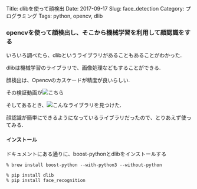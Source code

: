 Title: dlibを使って顔検出
Date: 2017-09-17
Slug: face_detection
Category: プログラミング
Tags: python, opencv, dlib

### opencvを使って顔検出し、そこから機械学習を利用して顔認識をする

いろいろ調べたら、dlibというライブラリがあることもあることがわかった.

dlibは機械学習のライブラリで、画像処理などもすることができる.

顔検出は、Opencvのカスケードが精度が良いらしい.

その検証動画が![こちら](https://www.youtube.com/watch?v=LsK0hzcEyHI)

そしてあるとき、![こんなライブラリ](https://github.com/ageitgey/face_recognition)を見つけた.

顔認識が簡単にできるようになっているライブラリだったので、とりあえず使ってみる.

#### インストール

ドキュメントにある通りに、boost-pythonとdlibをインストールする

```
% brew install boost-python --with-python3 --without-python

% pip install dlib
% pip install face_recognition
```
